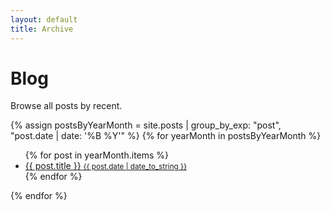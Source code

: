 ```yaml
---
layout: default
title: Archive
---
```


# Blog

Browse all posts by recent.

{% assign postsByYearMonth = site.posts | group_by_exp: "post", "post.date | date: '%B %Y'" %}
{% for yearMonth in postsByYearMonth %}

  <ul>
    {% for post in yearMonth.items %}
      <li>
        <a href="{{ post.url }}">
					{{ post.title }}
					<small><time datetime="{{ post.date | date_to_xmlschema }}">{{ post.date | date_to_string }}</time></small>
				</a>
    	</li>
    {% endfor %}
  </ul>

{% endfor %}

